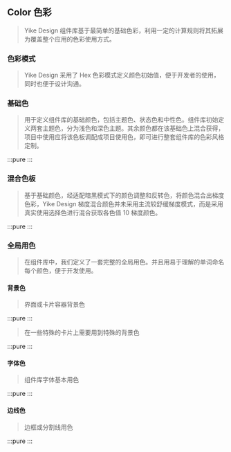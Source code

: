 ## Color 色彩

> Yike Design 组件库基于最简单的基础色彩，利用一定的计算规则将其拓展为覆盖整个应用的色彩使用方式。

### 色彩模式

> Yike Design 采用了 Hex 色彩模式定义颜色初始值，便于开发者的使用，同时也便于设计沟通。

### 基础色

> 用于定义组件库的基础颜色，包括主题色、状态色和中性色。组件库初始定义两套主题色，分为浅色和深色主题。其余颜色都在该基础色上混合获得，项目中使用应将该色板调配成项目使用色，即可进行整套组件库的色彩风格定制。

:::pure
<ColorPrimary/>
:::

### 混合色板

> 基于基础颜色，经适配暗黑模式下的颜色调整和反转色，将颜色混合出梯度色彩，Yike Design 梯度混合颜色并未采用主流较舒缓梯度模式，而是采用真实使用选择色进行混合获取各色值 10 梯度颜色。

:::pure
<ColorMixed/>
:::

### 全局用色

> 在组件库中，我们定义了一套完整的全局用色。并且用易于理解的单词命名每个颜色，便于开发使用。

#### 背景色

> 界面或卡片容器背景色

:::pure
<ColorBackground/>
:::

> 在一些特殊的卡片上需要用到特殊的背景色

:::pure
<ColorBackgroundSpecial/>
:::

#### 字体色

> 组件库字体基本用色

:::pure
<ColorFont/>
:::

#### 边线色

> 边框或分割线用色

:::pure
<ColorBorder/>
:::
